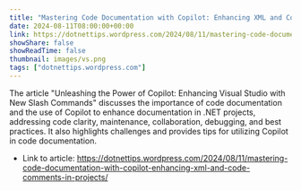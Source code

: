 ```yaml
---
title: "Mastering Code Documentation with Copilot: Enhancing XML and Code Comments in Projects"
date: 2024-08-11T08:00:00+00:00
link: https://dotnettips.wordpress.com/2024/08/11/mastering-code-documentation-with-copilot-enhancing-xml-and-code-comments-in-projects/
showShare: false
showReadTime: false
thumbnail: images/vs.png
tags: ["dotnettips.wordpress.com"]
---
```

The article "Unleashing the Power of Copilot: Enhancing Visual Studio with New Slash Commands" discusses the importance of code documentation and the use of Copilot to enhance documentation in .NET projects, addressing code clarity, maintenance, collaboration, debugging, and best practices. It also highlights challenges and provides tips for utilizing Copilot in code documentation.

- Link to article: https://dotnettips.wordpress.com/2024/08/11/mastering-code-documentation-with-copilot-enhancing-xml-and-code-comments-in-projects/